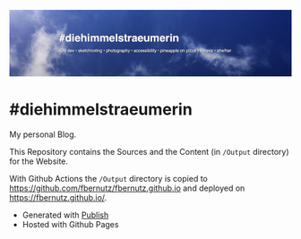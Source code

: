 <p align="center">
    <img src="banner.jpg" width="1700" max-width="100%" alt="Header of Blog diehimmelstraeumerin" />
</p>

# #diehimmelstraeumerin

My personal Blog.

This Repository contains the Sources and the Content (in `/Output` directory) for the Website.

With Github Actions the `/Output` directory is copied to https://github.com/fbernutz/fbernutz.github.io and deployed on https://fbernutz.github.io/.

- Generated with [Publish](https://github.com/JohnSundell/Publish)
- Hosted with Github Pages
